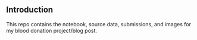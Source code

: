 ## Introduction
This repo contains the notebook, source data, submissions, and images for my blood donation project/blog post. 